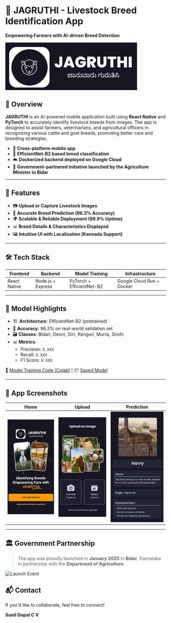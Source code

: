 # 🐄 JAGRUTHI - Livestock Breed Identification App

**Empowering Farmers with AI-driven Breed Detection**

![App Banner](Readme_images/banner.png) <!-- Replace with actual image path -->

## 🚀 Overview

**JAGRUTHI** is an AI-powered mobile application built using **React Native** and **PyTorch** to accurately identify livestock breeds from images. The app is designed to assist farmers, veterinarians, and agricultural officers in recognizing various cattle and goat breeds, promoting better care and breeding strategies.

- 📱 **Cross-platform mobile app**
- 🧠 **EfficientNet-B2 based breed classification**
- ☁️ **Dockerized backend deployed on Google Cloud**
- 🤝 **Government-partnered initiative launched by the Agriculture Minister in Bidar**

---

## 🎯 Features

- 📷 **Upload or Capture Livestock Images**
- 🧬 **Accurate Breed Prediction (96.3% Accuracy)**
- 🌍 **Scalable & Reliable Deployment (99.9% Uptime)**
- 📊 **Breed Details & Characteristics Displayed**
- 🖼️ **Intuitive UI with Localization (Kannada Support)**

---

## 🛠️ Tech Stack

| Frontend        | Backend           | Model Training        | Infrastructure        |
|----------------|-------------------|------------------------|------------------------|
| React Native    | Node.js + Express | PyTorch + EfficientNet-B2 | Google Cloud Run + Docker |

---

## 🧠 Model Highlights

- 🏗️ **Architecture**: EfficientNet-B2 (pretrained)
- 🧪 **Accuracy**: 96.3% on real-world validation set
- 🗃️ **Classes**: Bidari, Deoni, Girr, Kenguri, Murra, Sirohi
- 📊 **Metrics**:
  - Precision: `X.XXX`
  - Recall: `X.XXX`
  - F1 Score: `X.XXX`

📁 [Model Training Code (Colab)](Model_Training.ipynb) | 📦 [Saved Model](model/effnetb2.pth)

---

## 📸 App Screenshots

| Home | Upload | Prediction |
|------|--------|------------|
| ![Home](Readme_images/home.jpg) | ![Upload](Readme_images/upload.jpg) | ![Prediction](Readme_images/result.jpg) |

---

## 🏛️ Government Partnership

> The app was proudly launched in **January 2025** in **Bidar**, Karnataka in partnership with the **Department of Agriculture**.

![Launch Event](Readme_images/launch_event.jpg)

## 📬 Contact
If you'd like to collaborate, feel free to connect!

**Sunil Gopal C V**

